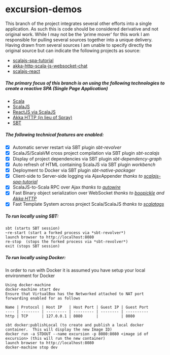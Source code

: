 # excursion-demos
This branch of the project integrates several other efforts into a single application.  As such this is code should
be considered derivative and not original work. While I may not be the 'prime mover' for this work I am responsible for pulling several sources together into a unique delivery.  Having drawn from several sources I am unable to specify directly
the original source but can indicate the following projects as source:
- [scalajs-spa-tutorial](https://github.com/ochrons/scalajs-spa-tutorial)
- [akka-http-scala-js-websocket-chat](https://github.com/jrudolph/akka-http-scala-js-websocket-chat)
- [scalajs-react](https://github.com/japgolly/scalajs-react)

##### The primary focus of this branch is on using the following technologies to create a reactive SPA (Single Page Application)
-  [Scala](http://www.scala-lang.org)
-  [ScalaJS](http://www.scala-js.org)
-  [ReactJS via ScalaJS](https://github.com/japgolly/scalajs-react)
-  [Akka HTTP (in lieu of Spray)](http://doc.akka.io/docs/akka-stream-and-http-experimental/1.0-M2/scala/http/)
-  [SBT](http://www.scala-sbt.org)

##### The following technical features are enabled:
- [x] Automatic server restart via SBT plugin *sbt-revolver*
- [x] ScalaJS/ScalaVM cross project compilation via SBT plugin *sbt-scalajs*
- [x] Display of project dependencies via SBT plugin *sbt-dependency-graph*
- [x] Auto refresh of HTML containing ScalaJS via SBT plugin *workbench*
- [x] Deployment to Docker via SBT plugin *sbt-native-packager*
- [x] Client-side to Server-side logging via AjaxAppender *thanks to [scalajs-spa-tutorial](https://github.com/ochrons/scalajs-spa-tutorial)*
- [x] ScalaJS-to-Scala RPC over Ajax *thanks to [autowire](https://github.com/lihaoyi/autowire)*
- [x] Fast Binary object serialization over WebSocket *thanks to [boopickle](https://github.com/ochrons/boopickle) and [Akka HTTP](http://doc.akka.io/docs/akka-stream-and-http-experimental/1.0-M2/scala/http/)*
- [x] Fast Template System across project Scala/ScalaJS *thanks to [scalatags](https://github.com/lihaoyi/scalatags)*

##### To run locally using SBT:
```
sbt (starts SBT session) 
~re-start (start a forked process via *sbt-revolver*)
launch browser to http://localhost:8080
re-stop  (stops the forked process via *sbt-revolver*)
exit (stops SBT session)
```

##### To run locally using Docker:
In order to run with Docker it is assumed you have setup your local environment for Docker 
```
Using docker-machine
docker-machine start dev
Ensure that VirtualBox has the Networked attached to NAT port forwarding enabled for as follows

Name | Protocol | Host IP   | Host Port | Guest IP | Guest Port
---- | -------- | --------- | --------- | -------- | ----------
http | TCP      | 127.0.0.1 | 8080      |          | 8080

sbt docker:publishLocal (to create and publish a local docker container.  This will display the new Image ID)
docker run -a STDOUT --name excursion -p 8080:8080 <image id of excursion> (this will run the new container)
launch browser to http://localhost:8080
docker-machine stop dev
```
